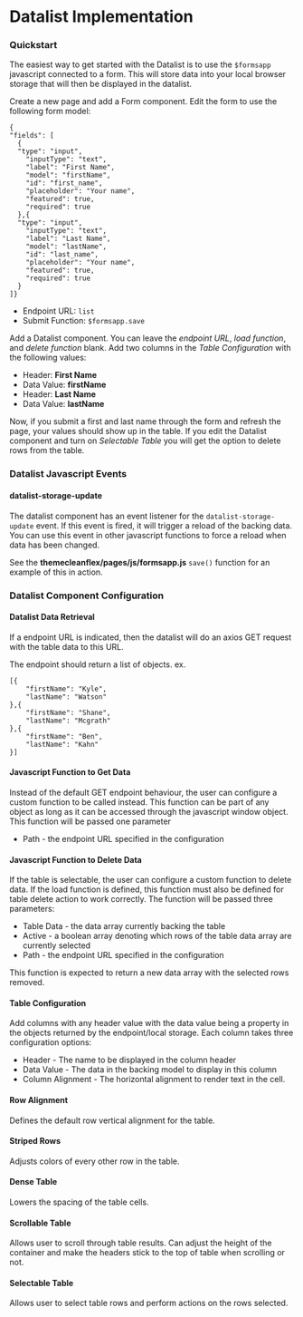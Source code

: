 # Datalist Implementation

### Quickstart
The easiest way to get started with the Datalist is to use the <code>$formsapp</code> javascript connected to a form. This will store data into your local browser storage that will then be displayed in the datalist.

Create a new page and add a Form component. Edit the form to use the following form model:

    {
    "fields": [
      {
      "type": "input",
        "inputType": "text",
        "label": "First Name",
        "model": "firstName",
        "id": "first_name",
        "placeholder": "Your name",
        "featured": true,
        "required": true
      },{
      "type": "input",
        "inputType": "text",
        "label": "Last Name",
        "model": "lastName",
        "id": "last_name",
        "placeholder": "Your name",
        "featured": true,
        "required": true
      }
    ]}

- Endpoint URL: <code>list</code>
- Submit Function: <code>$formsapp.save</code>

Add a Datalist component. You can leave the *endpoint URL*, *load function*, and *delete function* blank. Add two columns
in the *Table Configuration* with the following values:
- Header: **First Name**
- Data Value: **firstName**
- Header: **Last Name**
- Data Value: **lastName**

Now, if you submit a first and last name through the form and refresh the page, your values should show up in the table.
If you edit the Datalist component and turn on *Selectable Table* you will get the option to delete rows from the table.

### Datalist Javascript Events

#### datalist-storage-update
The datalist component has an event listener for the <code>datalist-storage-update</code> event. If this event is fired, it will trigger a reload of the backing data. You can use this event in other javascript functions to force a reload when data has been changed. 

See the **themecleanflex/pages/js/formsapp.js** <code>save()</code> function for an example of this in action.

### Datalist Component Configuration

#### Datalist Data Retrieval 
If a endpoint URL is indicated, then the datalist will do an axios GET request with the table data to this URL. 

The endpoint should return a list of objects.
ex.

    [{
        "firstName": "Kyle",
        "lastName": "Watson"
    },{
        "firstName": "Shane",
        "lastName": "Mcgrath"
    },{
        "firstName": "Ben",
        "lastName": "Kahn"
    }]

#### Javascript Function to Get Data
Instead of the default GET endpoint behaviour, the user can configure a custom function to be called instead. This function can be part of any object as long as it can be accessed through the javascript window object.
This function will be passed one parameter
- Path - the endpoint URL specified in the configuration

#### Javascript Function to Delete Data
If the table is selectable, the user can configure a custom function to delete data. If the load function is defined, this function must also be defined for table delete action to work correctly. 
The function will be passed three parameters:
- Table Data - the data array currently backing the table
- Active - a boolean array denoting which rows of the table data array are currently selected
- Path - the endpoint URL specified in the configuration

This function is expected to return a new data array with the selected rows removed.

#### Table Configuration
Add columns with any header value with the data value being a property in the objects returned by the endpoint/local storage.
Each column takes three configuration options:
- Header - The name to be displayed in the column header
- Data Value - The data in the backing model to display in this column
- Column Alignment - The horizontal alignment to render text in the cell.

#### Row Alignment
Defines the default row vertical alignment for the table.

#### Striped Rows

Adjusts colors of every other row in the table.

#### Dense Table

Lowers the spacing of the table cells.

#### Scrollable Table

Allows user to scroll through table results. Can adjust the height of the container and make the headers stick to the top of table when scrolling or not.

#### Selectable Table

Allows user to select table rows and perform actions on the rows selected.
